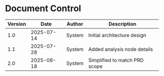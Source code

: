 # Document Control
| Version | Date | Author | Description |
|---------|------|--------|-------------|
| 1.0 | 2025-07-14 | System | Initial architecture design |
| 1.1 | 2025-07-28 | System | Added analysis node details |
| 2.0 | 2025-08-18 | System | Simplified to match PRD scope |
